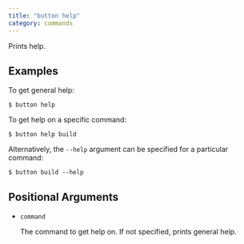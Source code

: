 ```yaml
---
title: "button help"
category: commands
---
```


Prints help.

## Examples

To get general help:

    $ button help

To get help on a specific command:

    $ button help build

Alternatively, the `--help` argument can be specified for a particular command:

    $ button build --help

## Positional Arguments

 * `command`

    The command to get help on. If not specified, prints general help.
